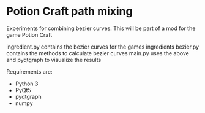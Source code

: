 # Potion Craft path mixing

Experiments for combining bezier curves. This will be part of a mod for the game Potion Craft

ingredient.py contains the bezier curves for the games ingredients
bezier.py contains the methods to calculate bezier curves
main.py uses the above and pyqtgraph to visualize the results

Requirements are:
- Python 3
- PyQt5
- pyqtgraph
- numpy
